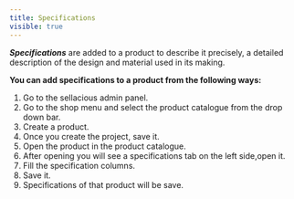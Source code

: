 ```yaml
---
title: Specifications
visible: true
---
```


_**Specifications**_ are added to a product to describe it precisely, a detailed description of the design and material used in its making.

**You can add specifications to a product from the following ways:**

1.  Go to the sellacious admin panel.
2.  Go to the shop menu and select the product catalogue from the drop down bar.
3.  Create a product.
4.  Once you create the project, save it.
5.  Open the product in the product catalogue.
6.  After opening you will see a specifications tab on the left side,open it.
7.  Fill the specification columns.
8.  Save it.
9.  Specifications of that product will be save.
